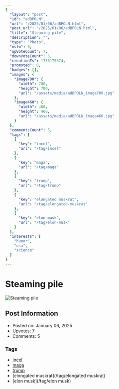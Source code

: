 ```yaml
---
{
  "layout": "post",
  "id": "adBPOLN",
  "url": "/2025/01/06/adBPOLN.html",
  "post_url": "/2025/01/06/adBPOLN.html",
  "title": "Steaming pile",
  "description": "",
  "type": "Photo",
  "nsfw": 0,
  "upVoteCount": 7,
  "downVoteCount": 6,
  "creationTs": 1736175674,
  "promoted": 0,
  "badges": [],
  "images": {
    "image700": {
      "width": 700,
      "height": 700,
      "url": "/assets/media/adBPOLN_image700.jpg"
    },
    "image460": {
      "width": 460,
      "height": 460,
      "url": "/assets/media/adBPOLN_image460.jpg"
    }
  },
  "commentsCount": 5,
  "tags": [
    {
      "key": "incel",
      "url": "/tag/incel"
    },
    {
      "key": "maga",
      "url": "/tag/maga"
    },
    {
      "key": "trump",
      "url": "/tag/trump"
    },
    {
      "key": "elongated muskrat",
      "url": "/tag/elongated-muskrat"
    },
    {
      "key": "elon musk",
      "url": "/tag/elon-musk"
    }
  ],
  "interests": [
    "humor",
    "usa",
    "science"
  ]
}
---
```


# Steaming pile

![Steaming pile](/assets/media/adBPOLN_image700.jpg)

## Post Information

- Posted on: January 06, 2025
- Upvotes: 7
- Comments: 5

### Tags

- [incel](/tag/incel)
- [maga](/tag/maga)
- [trump](/tag/trump)
- [elongated muskrat](/tag/elongated muskrat)
- [elon musk](/tag/elon musk)
